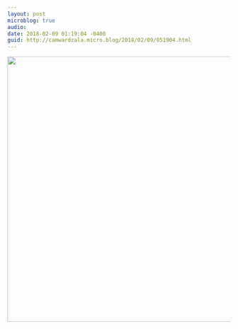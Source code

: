 ```yaml
---
layout: post
microblog: true
audio: 
date: 2018-02-09 01:19:04 -0400
guid: http://camwardzala.micro.blog/2018/02/09/051904.html
---
```



<img src="http://www.camwardzala.com/uploads/2018/756e2e7b79.jpg" width="600" height="600" />
